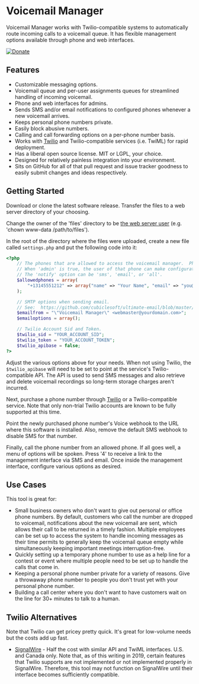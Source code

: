 Voicemail Manager
=================

Voicemail Manager works with Twilio-compatible systems to automatically route incoming calls to a voicemail queue.  It has flexible management options available through phone and web interfaces.

[![Donate](https://cubiclesoft.com/res/donate-shield.png)](https://cubiclesoft.com/donate/)

Features
--------

* Customizable messaging options.
* Voicemail queue and per-user assignments queues for streamlined handling of incoming voicemail.
* Phone and web interfaces for admins.
* Sends SMS and/or email notifications to configured phones whenever a new voicemail arrives.
* Keeps personal phone numbers private.
* Easily block abusive numbers.
* Calling and call forwarding options on a per-phone number basis.
* Works with [Twilio](https://www.twilio.com/) and Twilio-compatible services (i.e. TwiML) for rapid deployment.
* Has a liberal open source license.  MIT or LGPL, your choice.
* Designed for relatively painless integration into your environment.
* Sits on GitHub for all of that pull request and issue tracker goodness to easily submit changes and ideas respectively.

Getting Started
---------------

Download or clone the latest software release.  Transfer the files to a web server directory of your choosing.

Change the owner of the 'files' directory to be [the web server user](https://cubicspot.blogspot.com/2017/05/secure-web-server-permissions-that-just.html) (e.g. 'chown www-data /path/to/files').

In the root of the directory where the files were uploaded, create a new file called `settings.php` and put the following code into it:

```php
<?php
	// The phones that are allowed to access the voicemail manager.  Phone numbers must be in E.164 format.
	// When 'admin' is true, the user of that phone can make configuration changes in the web interface.
	// The 'notify' option can be 'sms', 'email', or 'all'.
	$allowedphones = array(
		"+13145551212" => array("name" => "Your Name", "email" => "you@yourdomain.com", "admin" => true, "notify" => "all"),
	);

	// SMTP options when sending email.
	// See:  https://github.com/cubiclesoft/ultimate-email/blob/master/docs/smtp.md
	$emailfrom = "\"Voicemail Manager\" <webmaster@yourdomain.com>";
	$emailoptions = array();

	// Twilio Account Sid and Token.
	$twilio_sid = "YOUR_ACCOUNT_SID";
	$twilio_token = "YOUR_ACCOUNT_TOKEN";
	$twilio_apibase = false;
?>
```

Adjust the various options above for your needs.  When not using Twilio, the `$twilio_apibase` will need to be set to point at the service's Twilio-compatible API.  The API is used to send SMS messages and also retrieve and delete voicemail recordings so long-term storage charges aren't incurred.

Next, purchase a phone number through [Twilio](https://www.twilio.com/) or a Twilio-compatible service.  Note that only non-trial Twilio accounts are known to be fully supported at this time.

Point the newly purchased phone number's Voice webhook to the URL where this software is installed.  Also, remove the default SMS webhook to disable SMS for that number.

Finally, call the phone number from an allowed phone.  If all goes well, a menu of options will be spoken.  Press '4' to receive a link to the management interface via SMS and email.  Once inside the management interface, configure various options as desired.

Use Cases
---------

This tool is great for:

* Small business owners who don't want to give out personal or office phone numbers.  By default, customers who call the number are dropped to voicemail, notifications about the new voicemail are sent, which allows their call to be returned in a timely fashion.  Multiple employees can be set up to access the system to handle incoming messages as their time permits to generally keep the voicemail queue empty while simultaneously keeping important meetings interruption-free.
* Quickly setting up a temporary phone number to use as a help line for a contest or event where multiple people need to be set up to handle the calls that come in.
* Keeping a personal phone number private for a variety of reasons.  Give a throwaway phone number to people you don't trust yet with your personal phone number.
* Building a call center where you don't want to have customers wait on the line for 30+ minutes to talk to a human.

Twilio Alternatives
-------------------

Note that Twilio can get pricey pretty quick.  It's great for low-volume needs but the costs add up fast.

* [SignalWire](https://signalwire.com/) - Half the cost with similar API and TwiML interfaces.  U.S. and Canada only.  Note that, as of this writing in 2019, certain features that Twilio supports are not implemented or not implemented properly in SignalWire.  Therefore, this tool may not function on SignalWire until their interface becomes sufficiently compatible.
